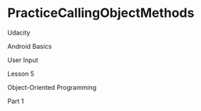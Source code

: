 # PracticeCallingObjectMethods

Udacity

Android Basics

User Input

Lesson 5

Object-Oriented Programming

Part 1
